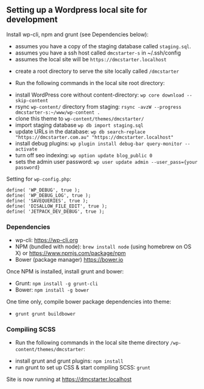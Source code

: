 ## Setting up a Wordpress local site for development

Install wp-cli, npm and grunt (see Dependencies below):

- assumes you have a copy of the staging database called `staging.sql`.
- assumes you have a ssh host called `dmcstarter-s` in ~/.ssh/config
- assumes the local site will be `https://dmcstarter.localhost`

* create a root directory to serve the site locally called `/dmcstarter`

- Run the following commands in the local site root directory:

* install WordPress core without content-directory: `wp core download --skip-content`
* rsync `wp-content/` directory from staging: `rsync -avzW --progress dmcstarter-s:~/www/wp-content .`
* clone this theme to `wp-content/themes/dmcstarter/`
* import staging database `wp db import staging.sql`
* update URLs in the database: `wp db search-replace "https://dmcstarter.com.au" "https://dmcstarter.localhost"`
* install debug plugins: `wp plugin install debug-bar query-monitor --activate`
* turn off seo indexing: `wp option update blog_public 0`
* sets the admin user password: `wp user update admin --user_pass={your password}`

Setting for `wp-config.php`:

```
define( 'WP_DEBUG', true );
define( 'WP_DEBUG_LOG', true );
define( 'SAVEQUERIES', true );
define( 'DISALLOW_FILE_EDIT', true );
define( 'JETPACK_DEV_DEBUG', true );
```

### Dependencies ###

* wp-cli: https://wp-cli.org
* NPM (bundled with node): `brew install node` (using homebrew on OS X)
or https://www.npmjs.com/package/npm
* Bower (package manager) https://bower.io

Once NPM is installed, install grunt and bower:

* Grunt: `npm install -g grunt-cli`
* Bower: `npm install -g bower`

One time only, compile bower package dependencies into theme:

* `grunt grunt buildbower`


### Compiling SCSS ###

- Run the following commands in the local site theme directory `/wp-content/themes/dmcstarter`:

* install grunt and grunt plugins: `npm install`
* run grunt to set up CSS & start compiling SCSS: `grunt`

Site is now running at https://dmcstarter.localhost
